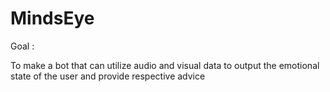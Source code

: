 # MindsEye

Goal :

To make a bot that can utilize audio and visual data to output the emotional state of the user and provide respective advice


